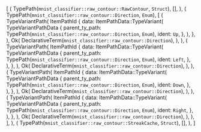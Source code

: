 [
    (
        TypePath(`mnist_classifier::raw_contour::RawContour`, `Struct`),
        [],
    ),
    (
        TypePath(`mnist_classifier::raw_contour::Direction`, `Enum`),
        [
            (
                TypeVariantPath(
                    ItemPathId {
                        data: ItemPathData::TypeVariant(
                            TypeVariantPathData {
                                parent_ty_path: TypePath(`mnist_classifier::raw_contour::Direction`, `Enum`),
                                ident: `Up`,
                            },
                        ),
                    },
                ),
                Ok(
                    DeclarativeTerm(`mnist_classifier::raw_contour::Direction`),
                ),
            ),
            (
                TypeVariantPath(
                    ItemPathId {
                        data: ItemPathData::TypeVariant(
                            TypeVariantPathData {
                                parent_ty_path: TypePath(`mnist_classifier::raw_contour::Direction`, `Enum`),
                                ident: `Left`,
                            },
                        ),
                    },
                ),
                Ok(
                    DeclarativeTerm(`mnist_classifier::raw_contour::Direction`),
                ),
            ),
            (
                TypeVariantPath(
                    ItemPathId {
                        data: ItemPathData::TypeVariant(
                            TypeVariantPathData {
                                parent_ty_path: TypePath(`mnist_classifier::raw_contour::Direction`, `Enum`),
                                ident: `Down`,
                            },
                        ),
                    },
                ),
                Ok(
                    DeclarativeTerm(`mnist_classifier::raw_contour::Direction`),
                ),
            ),
            (
                TypeVariantPath(
                    ItemPathId {
                        data: ItemPathData::TypeVariant(
                            TypeVariantPathData {
                                parent_ty_path: TypePath(`mnist_classifier::raw_contour::Direction`, `Enum`),
                                ident: `Right`,
                            },
                        ),
                    },
                ),
                Ok(
                    DeclarativeTerm(`mnist_classifier::raw_contour::Direction`),
                ),
            ),
        ],
    ),
    (
        TypePath(`mnist_classifier::raw_contour::StreakCache`, `Struct`),
        [],
    ),
]
